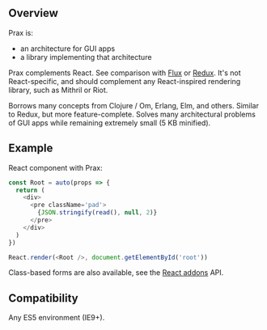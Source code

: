 ## Overview

Prax is:
* an architecture for GUI apps
* a library implementing that architecture

Prax complements React. See comparison with [Flux](rationale/comparison/#flux)
or [Redux](rationale/comparison/#redux). It's not React-specific, and should
complement any React-inspired rendering library, such as Mithril or Riot.

Borrows many concepts from Clojure / Om, Erlang, Elm, and others. Similar to
Redux, but more feature-complete. Solves many architectural problems of GUI apps
while remaining extremely small (5 KB minified).

## Example

React component with Prax:

<div class="demo-pair">

```javascript
const Root = auto(props => {
  return (
    <div>
      <pre className='pad'>
        {JSON.stringify(read(), null, 2)}
      </pre>
    </div>
  )
})

React.render(<Root />, document.getElementById('root'))
```

  <div data-state></div>
</div>

Class-based forms are also available, see the [React addons](api/react) API.

## Compatibility

Any ES5 environment (IE9+).
